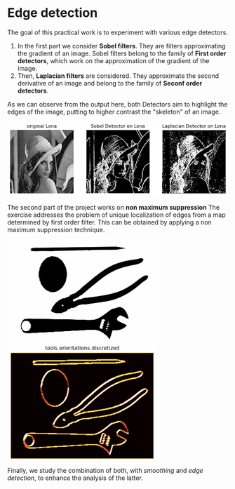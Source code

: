 # Edge detection
The goal of this practical work is to experiment with various edge detectors. 

1. In the first part we consider **Sobel filters**. They are filters approximating the gradient of an image. 
Sobel filters belong to the family of **First order detectors**, which work on the approximation of the gradient of the image. 
2. Then, **Laplacian filters** are considered. They approximate the second derivative of an image and belong to the family of **Seconf order detectors**.  

As we can observe from the output here, both Detectors aim to highlight the edges of the image, putting to higher contrast the "skeleton" of an image. 

![alt text](./img/output.png)

The second part of the project works on **non maximum suppression**
The exercise addresses the problem of unique localization of edges from a map determined by first order filter. This can be obtained by applying a non maximum suppression technique. 

 ![alt text](./img/tools.png) 
 <img src="./img/tools_output.png" alt="Alt Text" width="340" height="260">

 Finally, we study the combination of both, with *smoothing* and *edge detection*, to enhance the analysis of the latter. 


